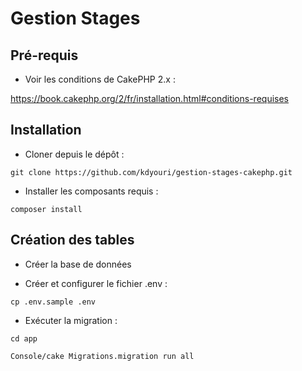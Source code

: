 Gestion Stages
==============

Pré-requis
----------

* Voir les conditions de CakePHP 2.x : 

https://book.cakephp.org/2/fr/installation.html#conditions-requises

Installation
------------

* Cloner depuis le dépôt : 

`git clone https://github.com/kdyouri/gestion-stages-cakephp.git`

* Installer les composants requis : 

`composer install`

Création des tables
-------------------

* Créer la base de données

* Créer et configurer le fichier .env :

`cp .env.sample .env`

* Exécuter la migration :

`cd app`

`Console/cake Migrations.migration run all`